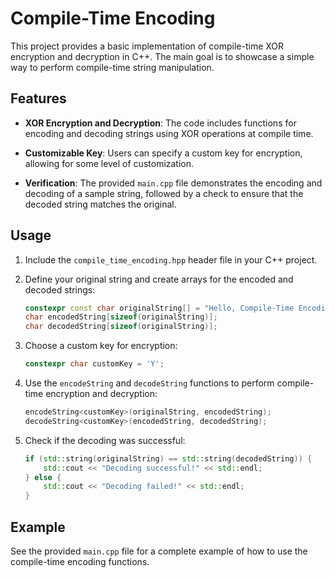# Compile-Time Encoding

This project provides a basic implementation of compile-time XOR encryption and decryption in C++. The main goal is to showcase a simple way to perform compile-time string manipulation.

## Features

- **XOR Encryption and Decryption**: The code includes functions for encoding and decoding strings using XOR operations at compile time.

- **Customizable Key**: Users can specify a custom key for encryption, allowing for some level of customization.

- **Verification**: The provided `main.cpp` file demonstrates the encoding and decoding of a sample string, followed by a check to ensure that the decoded string matches the original.

## Usage

1. Include the `compile_time_encoding.hpp` header file in your C++ project.

2. Define your original string and create arrays for the encoded and decoded strings:

   ```cpp
   constexpr const char originalString[] = "Hello, Compile-Time Encoding!";
   char encodedString[sizeof(originalString)];
   char decodedString[sizeof(originalString)];
   ```

3. Choose a custom key for encryption:

   ```cpp
   constexpr char customKey = 'Y';
   ```

4. Use the `encodeString` and `decodeString` functions to perform compile-time encryption and decryption:

   ```cpp
   encodeString<customKey>(originalString, encodedString);
   decodeString<customKey>(encodedString, decodedString);
   ```

5. Check if the decoding was successful:

   ```cpp
   if (std::string(originalString) == std::string(decodedString)) {
       std::cout << "Decoding successful!" << std::endl;
   } else {
       std::cout << "Decoding failed!" << std::endl;
   }
   ```

## Example

See the provided `main.cpp` file for a complete example of how to use the compile-time encoding functions.

